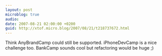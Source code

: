 ```yaml
---
layout: post
microblog: true
audio: 
date: 2007-08-21 02:00:00 +0200
guid: http://xtof.micro.blog/2007/08/21/t218737672.html
---
```

Think AnyBrandCamp could still be supported. iPhoneDevCamp is a nice challenge too. BankCamp sounds cool but refactoring would be huge ;)
